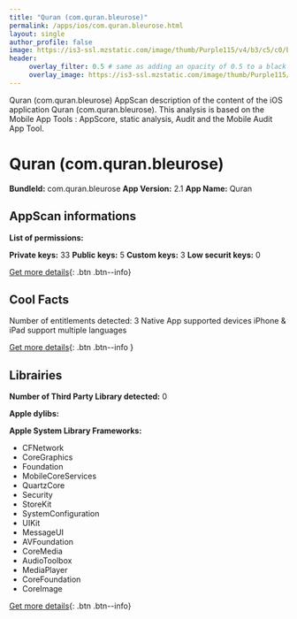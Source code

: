 ```yaml
---
title: "Quran (com.quran.bleurose)"
permalink: /apps/ios/com.quran.bleurose.html
layout: single
author_profile: false
image: https://is3-ssl.mzstatic.com/image/thumb/Purple115/v4/b3/c5/c0/b3c5c083-48cc-2918-0410-863d6f1aaa30/AppIcon-1x_U007emarketing-85-220-6.png/512x512bb.jpg
header: 
     overlay_filter: 0.5 # same as adding an opacity of 0.5 to a black background
     overlay_image: https://is3-ssl.mzstatic.com/image/thumb/Purple115/v4/b3/c5/c0/b3c5c083-48cc-2918-0410-863d6f1aaa30/AppIcon-1x_U007emarketing-85-220-6.png/512x512bb.jpg
---
```

Quran (com.quran.bleurose) AppScan description of the content of the iOS application Quran (com.quran.bleurose). This analysis is based on the Mobile App Tools : AppScore, static analysis, Audit and the Mobile Audit App Tool.

# Quran (com.quran.bleurose)

**BundleId:** com.quran.bleurose
**App Version:** 2.1
**App Name:** Quran


## AppScan informations 

**List of permissions:** 
  
  
**Private keys:** 33
**Public keys:** 5
**Custom keys:** 3
**Low securit keys:** 0
  
[Get more details](/pricing.html){: .btn .btn--info}

## Cool Facts

Number of entitlements detected: 3
Native App
supported devices iPhone & iPad
support multiple languages
  
[Get more details](/pricing.html){: .btn .btn--info }

## Librairies 
**Number of Third Party Library detected:** 0


**Apple dylibs:**


**Apple System Library Frameworks:**
- CFNetwork
- CoreGraphics
- Foundation
- MobileCoreServices
- QuartzCore
- Security
- StoreKit
- SystemConfiguration
- UIKit
- MessageUI
- AVFoundation
- CoreMedia
- AudioToolbox
- MediaPlayer
- CoreFoundation
- CoreImage


  
[Get more details](/pricing.html){: .btn .btn--info}

